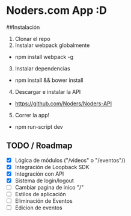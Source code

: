 # Noders.com App :D

##Instalación

1. Clonar el repo
2. Instalar webpack globalmente
  * npm install webpack -g
3. Instalar dependencias
  * npm install && bower install
4. Descargar e instalar la API
  * https://github.com/Noders/Noders-API
5. Correr la app! 
  * npm run-script dev
  

## TODO / Roadmap
- [X] Lógica de módulos ("/videos" o "/eventos"/)
- [X] Integración de Loopback SDK
- [X] Integración con API
- [X] Sistema de login/logout
- [ ] Cambiar pagina de inico "/"
- [ ] Estilos de aplicación
- [ ] Eliminación de Eventos
- [ ] Edicion de eventos
